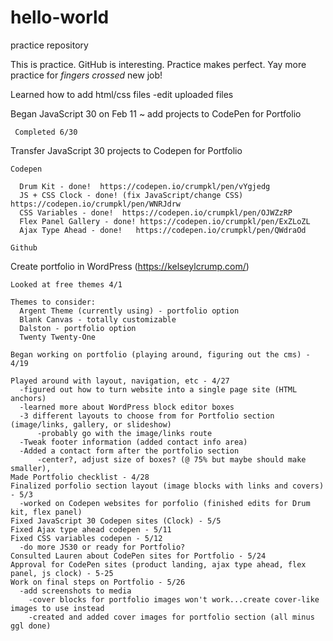 # hello-world
practice repository

This is practice. GitHub is interesting. Practice makes perfect. 
Yay more practice for *fingers crossed* new job! 

Learned how to add html/css files
  -edit uploaded files
  
Began JavaScript 30 on Feb 11 ~ add projects to CodePen for Portfolio
     
     Completed 6/30

Transfer JavaScript 30 projects to Codepen for Portfolio
  
    Codepen
      
      Drum Kit - done!  https://codepen.io/crumpkl/pen/vYgjedg
      JS + CSS Clock - done! (fix JavaScript/change CSS) https://codepen.io/crumpkl/pen/WNRJdrw
      CSS Variables - done!  https://codepen.io/crumpkl/pen/OJWZzRP
      Flex Panel Gallery - done! https://codepen.io/crumpkl/pen/ExZLoZL
      Ajax Type Ahead - done!   https://codepen.io/crumpkl/pen/QWdraOd
    
    Github
    
Create portfolio in WordPress (https://kelseylcrump.com/)

    Looked at free themes 4/1
    
    Themes to consider: 
      Argent Theme (currently using) - portfolio option
      Blank Canvas - totally customizable
      Dalston - portfolio option
      Twenty Twenty-One
      
    Began working on portfolio (playing around, figuring out the cms) - 4/19
    
    Played around with layout, navigation, etc - 4/27
      -figured out how to turn website into a single page site (HTML anchors)
      -learned more about WordPress block editor boxes
      -3 different layouts to choose from for Portfolio section (image/links, gallery, or slideshow)
          -probably go with the image/links route
      -Tweak footer information (added contact info area)
      -Added a contact form after the portfolio section
          -center?, adjust size of boxes? (@ 75% but maybe should make smaller),
    Made Portfolio checklist - 4/28
    Finalized porfolio section layout (image blocks with links and covers) - 5/3
      -worked on Codepen websites for porfolio (finished edits for Drum kit, flex panel)
    Fixed JavaScript 30 Codepen sites (Clock) - 5/5
    Fixed Ajax type ahead codepen - 5/11
    Fixed CSS variables codepen - 5/12
      -do more JS30 or ready for Portfolio?
    Consulted Lauren about CodePen sites for Portfolio - 5/24
    Approval for CodePen sites (product landing, ajax type ahead, flex panel, js clock) - 5-25
    Work on final steps on Portfolio - 5/26
      -add screenshots to media
        -cover blocks for portfolio images won't work...create cover-like images to use instead
        -created and added cover images for portfolio section (all minus ggl done)
